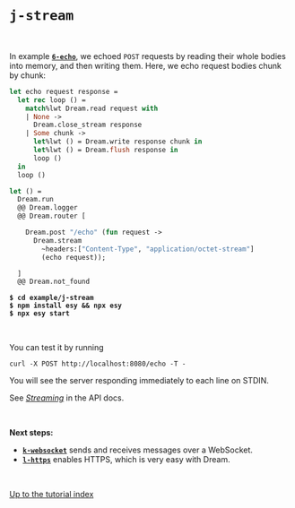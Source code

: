 # `j-stream`

<br>

In example [**`6-echo`**](../6-echo#files), we echoed `POST` requests by reading
their whole bodies into memory, and then writing them. Here, we echo request
bodies chunk by chunk:

```ocaml
let echo request response =
  let rec loop () =
    match%lwt Dream.read request with
    | None ->
      Dream.close_stream response
    | Some chunk ->
      let%lwt () = Dream.write response chunk in
      let%lwt () = Dream.flush response in
      loop ()
  in
  loop ()

let () =
  Dream.run
  @@ Dream.logger
  @@ Dream.router [

    Dream.post "/echo" (fun request ->
      Dream.stream
        ~headers:["Content-Type", "application/octet-stream"]
        (echo request));

  ]
  @@ Dream.not_found
```

<pre><code><b>$ cd example/j-stream</b>
<b>$ npm install esy && npx esy</b>
<b>$ npx esy start</b></code></pre>

<br>

You can test it by running

```
curl -X POST http://localhost:8080/echo -T -
```

You will see the server responding immediately to each line on STDIN.

See [*Streaming*](https://aantron.github.io/dream/#streaming) in the API docs.

<br>

**Next steps:**

- [**`k-websocket`**](../k-websocket#files) sends and receives messages over a
  WebSocket.
- [**`l-https`**](../l-https#files) enables HTTPS, which is very easy with
  Dream.

<br>

[Up to the tutorial index](../#readme)
